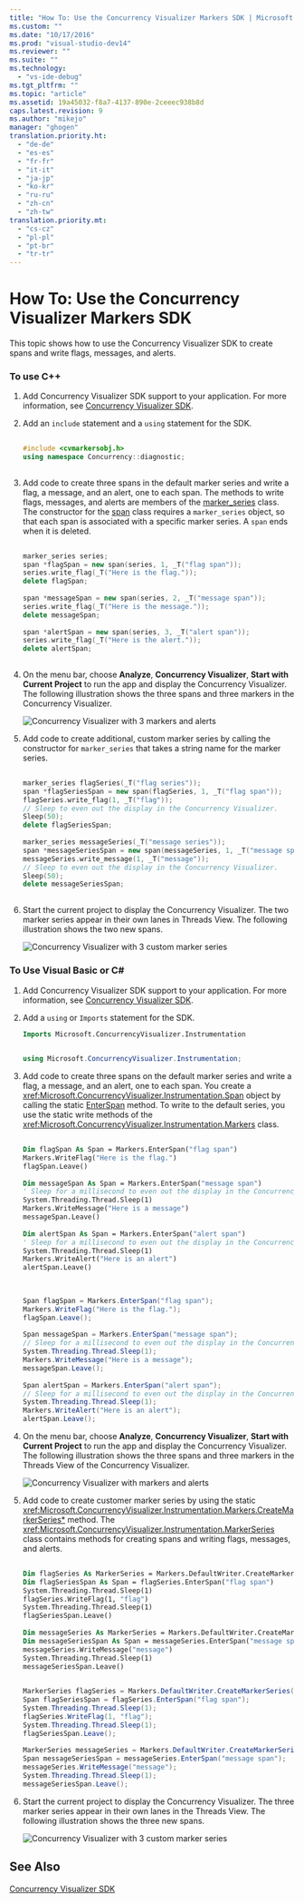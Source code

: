 ```yaml
---
title: "How To: Use the Concurrency Visualizer Markers SDK | Microsoft Docs"
ms.custom: ""
ms.date: "10/17/2016"
ms.prod: "visual-studio-dev14"
ms.reviewer: ""
ms.suite: ""
ms.technology: 
  - "vs-ide-debug"
ms.tgt_pltfrm: ""
ms.topic: "article"
ms.assetid: 19a45032-f8a7-4137-890e-2ceeec938b8d
caps.latest.revision: 9
ms.author: "mikejo"
manager: "ghogen"
translation.priority.ht: 
  - "de-de"
  - "es-es"
  - "fr-fr"
  - "it-it"
  - "ja-jp"
  - "ko-kr"
  - "ru-ru"
  - "zh-cn"
  - "zh-tw"
translation.priority.mt: 
  - "cs-cz"
  - "pl-pl"
  - "pt-br"
  - "tr-tr"
---
```

# How To: Use the Concurrency Visualizer Markers SDK
This topic shows how to use the Concurrency Visualizer SDK to create spans and write flags, messages, and alerts.  
  
### To use C++  
  
1.  Add Concurrency Visualizer SDK support to your application. For more information, see [Concurrency Visualizer SDK](../profiling/concurrency-visualizer-sdk.md).  
  
2.  Add an `include` statement and a `using` statement for the SDK.  
  
    ```cpp  
  
    #include <cvmarkersobj.h>  
    using namespace Concurrency::diagnostic;  
  
    ```  
  
3.  Add code to create three spans in the default marker series and write a flag, a message, and an alert, one to each span. The methods to write flags, messages, and alerts are members of the [marker_series](../profiling/marker_series-class.md) class. The constructor for the [span](../profiling/span-class.md) class requires a `marker_series` object, so that each span is associated with a specific marker series. A `span` ends when it is deleted.  
  
    ```cpp  
  
    marker_series series;  
    span *flagSpan = new span(series, 1, _T("flag span"));  
    series.write_flag(_T("Here is the flag."));  
    delete flagSpan;  
  
    span *messageSpan = new span(series, 2, _T("message span"));  
    series.write_flag(_T("Here is the message."));  
    delete messageSpan;  
  
    span *alertSpan = new span(series, 3, _T("alert span"));  
    series.write_flag(_T("Here is the alert."));  
    delete alertSpan;  
  
    ```  
  
4.  On the menu bar, choose **Analyze**, **Concurrency Visualizer**, **Start with Current Project** to run the app and display the Concurrency Visualizer. The following illustration shows the three spans and three markers in the Concurrency Visualizer.  
  
     ![Concurrency Visualizer with 3 markers and alerts](../profiling/media/cvmarkersnative.png "CvMarkersNative")  
  
5.  Add code to create additional, custom marker series by calling the constructor for `marker_series` that takes a string name for the marker series.  
  
    ```cpp  
  
    marker_series flagSeries(_T("flag series"));  
    span *flagSeriesSpan = new span(flagSeries, 1, _T("flag span"));  
    flagSeries.write_flag(1, _T("flag"));  
    // Sleep to even out the display in the Concurrency Visualizer.  
    Sleep(50);  
    delete flagSeriesSpan;  
  
    marker_series messageSeries(_T("message series"));  
    span *messageSeriesSpan = new span(messageSeries, 1, _T("message span"));  
    messageSeries.write_message(1, _T("message"));  
    // Sleep to even out the display in the Concurrency Visualizer.  
    Sleep(50);  
    delete messageSeriesSpan;  
  
    ```  
  
6.  Start the current project to display the Concurrency Visualizer. The two marker series appear in their own lanes in Threads View. The following illustration shows the two new spans.  
  
     ![Concurrency Visualizer with 3 custom marker series](../profiling/media/cvmarkerseriesnative.png "CvMarkerSeriesNative")  
  
### To Use Visual Basic or C#  
  
1.  Add Concurrency Visualizer SDK support to your application. For more information, see [Concurrency Visualizer SDK](../profiling/concurrency-visualizer-sdk.md).  
  
2.  Add a `using` or `Imports` statement for the SDK.  
  
    ```vb  
    Imports Microsoft.ConcurrencyVisualizer.Instrumentation  
  
    ```  
  
    ```c#  
    using Microsoft.ConcurrencyVisualizer.Instrumentation;  
    ```  
  
3.  Add code to create three spans on the default marker series and write a flag, a message, and an alert, one to each span. You create a <xref:Microsoft.ConcurrencyVisualizer.Instrumentation.Span> object by calling the static [EnterSpan](assetId:///EnterSpan?qualifyHint=False&autoUpgrade=True) method. To write to the default series, you use the static write methods of the <xref:Microsoft.ConcurrencyVisualizer.Instrumentation.Markers> class.  
  
    ```vb  
  
    Dim flagSpan As Span = Markers.EnterSpan("flag span")  
    Markers.WriteFlag("Here is the flag.")  
    flagSpan.Leave()  
  
    Dim messageSpan As Span = Markers.EnterSpan("message span")  
    ' Sleep for a millisecond to even out the display in the Concurrency Visualizer.  
    System.Threading.Thread.Sleep(1)  
    Markers.WriteMessage("Here is a message")  
    messageSpan.Leave()  
  
    Dim alertSpan As Span = Markers.EnterSpan("alert span")  
    ' Sleep for a millisecond to even out the display in the Concurrency Visualizer.  
    System.Threading.Thread.Sleep(1)  
    Markers.WriteAlert("Here is an alert")  
    alertSpan.Leave()  
  
    ```  
  
    ```c#  
  
    Span flagSpan = Markers.EnterSpan("flag span");  
    Markers.WriteFlag("Here is the flag.");  
    flagSpan.Leave();  
  
    Span messageSpan = Markers.EnterSpan("message span");  
    // Sleep for a millisecond to even out the display in the Concurrency Visualizer.  
    System.Threading.Thread.Sleep(1);  
    Markers.WriteMessage("Here is a message");  
    messageSpan.Leave();  
  
    Span alertSpan = Markers.EnterSpan("alert span");  
    // Sleep for a millisecond to even out the display in the Concurrency Visualizer.  
    System.Threading.Thread.Sleep(1);  
    Markers.WriteAlert("Here is an alert");  
    alertSpan.Leave();  
    ```  
  
4.  On the menu bar, choose **Analyze**, **Concurrency Visualizer**, **Start with Current Project** to run the app and display the Concurrency Visualizer. The following illustration shows the three spans and three markers in the Threads View of the Concurrency Visualizer.  
  
     ![Concurrency Visualizer with markers and alerts](../profiling/media/cvmarkersmanaged.png "CvMarkersManaged")  
  
5.  Add code to create customer marker series by using the static <xref:Microsoft.ConcurrencyVisualizer.Instrumentation.Markers.CreateMarkerSeries*> method. The <xref:Microsoft.ConcurrencyVisualizer.Instrumentation.MarkerSeries> class contains methods for creating spans and writing flags, messages, and alerts.  
  
    ```vb  
  
    Dim flagSeries As MarkerSeries = Markers.DefaultWriter.CreateMarkerSeries("flag series")  
    Dim flagSeriesSpan As Span = flagSeries.EnterSpan("flag span")  
    System.Threading.Thread.Sleep(1)  
    flagSeries.WriteFlag(1, "flag")  
    System.Threading.Thread.Sleep(1)  
    flagSeriesSpan.Leave()  
  
    Dim messageSeries As MarkerSeries = Markers.DefaultWriter.CreateMarkerSeries("message series")  
    Dim messageSeriesSpan As Span = messageSeries.EnterSpan("message span")  
    messageSeries.WriteMessage("message")  
    System.Threading.Thread.Sleep(1)  
    messageSeriesSpan.Leave()  
    ```  
  
    ```c#  
  
    MarkerSeries flagSeries = Markers.DefaultWriter.CreateMarkerSeries("flag series");  
    Span flagSeriesSpan = flagSeries.EnterSpan("flag span");  
    System.Threading.Thread.Sleep(1);  
    flagSeries.WriteFlag(1, "flag");  
    System.Threading.Thread.Sleep(1);  
    flagSeriesSpan.Leave();  
  
    MarkerSeries messageSeries = Markers.DefaultWriter.CreateMarkerSeries("message series");  
    Span messageSeriesSpan = messageSeries.EnterSpan("message span");  
    messageSeries.WriteMessage("message");  
    System.Threading.Thread.Sleep(1);  
    messageSeriesSpan.Leave();  
    ```  
  
6.  Start the current project to display the Concurrency Visualizer. The three marker series appear in their own lanes in the Threads View. The following illustration shows the three new spans.  
  
     ![Concurrency Visualizer with 3 custom marker series](../profiling/media/cvmarkerseriesmanaged.png "CvMarkerSeriesManaged")  
  
## See Also  
 [Concurrency Visualizer SDK](../profiling/concurrency-visualizer-sdk.md)